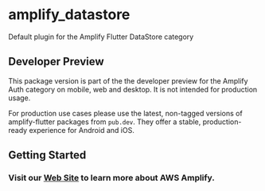 # amplify_datastore

Default plugin for the Amplify Flutter DataStore category

## Developer Preview

This package version is part of the the developer preview for the Amplify Auth category on mobile, web and desktop. It is not intended for production usage. 

For production use cases please use the latest, non-tagged versions of amplify-flutter packages from `pub.dev`. They offer a stable, production-ready experience for Android and iOS.

## Getting Started 

### Visit our [Web Site](https://docs.amplify.aws/) to learn more about AWS Amplify.
